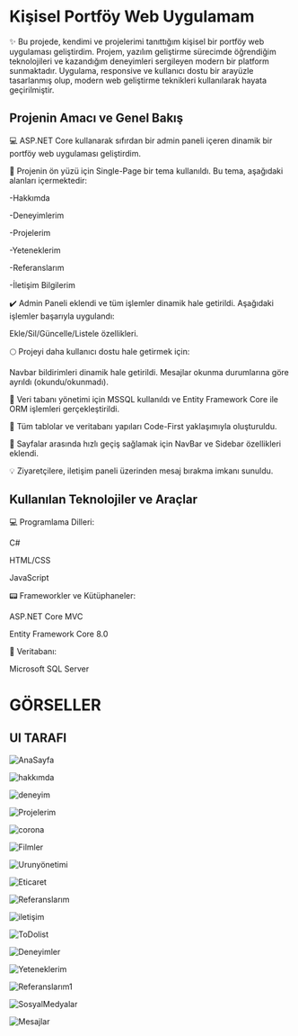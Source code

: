 # Kişisel Portföy Web Uygulamam


✨ Bu projede, kendimi ve projelerimi tanıttığım kişisel bir portföy web uygulaması geliştirdim. Projem, yazılım geliştirme sürecimde öğrendiğim teknolojileri ve kazandığım deneyimleri sergileyen modern bir platform sunmaktadır. Uygulama, responsive ve kullanıcı dostu bir arayüzle tasarlanmış olup, modern web geliştirme teknikleri kullanılarak hayata geçirilmiştir.

## Projenin Amacı ve Genel Bakış


💻 ASP.NET Core kullanarak sıfırdan bir admin paneli içeren dinamik bir portföy web uygulaması geliştirdim.

📍 Projenin ön yüzü için Single-Page bir tema kullanıldı. Bu tema, aşağıdaki alanları içermektedir:

-Hakkımda

-Deneyimlerim

-Projelerim

-Yeteneklerim

-Referanslarım

-İletişim Bilgilerim


✔️ Admin Paneli eklendi ve tüm işlemler dinamik hale getirildi. Aşağıdaki işlemler başarıyla uygulandı:

Ekle/Sil/Güncelle/Listele özellikleri.

🌕 Projeyi daha kullanıcı dostu hale getirmek için:

Navbar bildirimleri dinamik hale getirildi.
Mesajlar okunma durumlarına göre ayrıldı (okundu/okunmadı).

🔎 Veri tabanı yönetimi için MSSQL kullanıldı ve Entity Framework Core ile ORM işlemleri gerçekleştirildi.

🚀 Tüm tablolar ve veritabanı yapıları Code-First yaklaşımıyla oluşturuldu.

📑 Sayfalar arasında hızlı geçiş sağlamak için NavBar ve Sidebar özellikleri eklendi.

💡 Ziyaretçilere, iletişim paneli üzerinden mesaj bırakma imkanı sunuldu.

## Kullanılan Teknolojiler ve Araçlar

💻 Programlama Dilleri:

C#

HTML/CSS

JavaScript

📟 Frameworkler ve Kütüphaneler:

ASP.NET Core MVC

Entity Framework Core 8.0

🔅 Veritabanı:

Microsoft SQL Server

# GÖRSELLER

## UI TARAFI

![AnaSayfa](https://github.com/user-attachments/assets/499341d0-4130-4510-8527-cd1de1867d63)

![hakkımda](https://github.com/user-attachments/assets/85f94e88-810b-41f2-9af3-5ccc4d08288a)

![deneyim](https://github.com/user-attachments/assets/b02f83ab-ddac-46d9-9ea0-bb3432ee9d10)

![Projelerim](https://github.com/user-attachments/assets/ee4c46e4-e6ac-4167-a227-cdbcdebd7444)

![corona](https://github.com/user-attachments/assets/4b261cb3-0f90-4346-8eae-d37db56ab14a)

![Filmler](https://github.com/user-attachments/assets/35d87410-c26b-42ea-bd80-0d4a945d7207)

![Urunyönetimi](https://github.com/user-attachments/assets/9364f871-805f-494b-9a67-f0357f0c3fcc)

![Eticaret](https://github.com/user-attachments/assets/d19673a3-5da9-4211-919c-1153398577e0)

![Referanslarım](https://github.com/user-attachments/assets/4156fb14-b116-4c87-ae73-a45b41d8f79d)

![iletişim](https://github.com/user-attachments/assets/c9ad9f1d-92a2-449a-8e4c-4c440f489e1a)

![ToDolist](https://github.com/user-attachments/assets/e172c2f9-874d-4744-9ddc-97bb519e0715)

![Deneyimler](https://github.com/user-attachments/assets/2f05b13a-d913-42bc-9713-7dfa9b81b624)

![Yeteneklerim](https://github.com/user-attachments/assets/c54df09c-624b-4835-a587-8d092a8dcffc)

![Referanslarım1](https://github.com/user-attachments/assets/5902c6b0-d327-401b-b909-386adc64c891)

![SosyalMedyalar](https://github.com/user-attachments/assets/6d0ad0b5-2c05-48fa-9c2f-195a9c8f6025)

![Mesajlar](https://github.com/user-attachments/assets/719902c2-c194-4a37-87ba-dee68128f78a)
